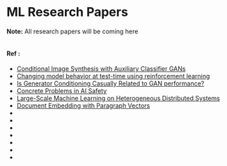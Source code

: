 # ML Research Papers

**Note:** All research papers will be coming here




```

```

#### Ref :

  * [Conditional Image Synthesis with Auxiliary Classifier GANs](https://arxiv.org/pdf/1610.09585.pdf)
  * [Changing model behavior at test-time using reinforcement learning](https://arxiv.org/pdf/1702.07780.pdf)
  * [Is Generator Conditioning Casually Related to GAN performance?](https://arxiv.org/pdf/1802.08768.pdf)
  * [Concrete Problems in AI Safety](https://arxiv.org/pdf/1606.06565.pdf)
  * [Large-Scale Machine Learning on Heterogeneous Distributed Systems](http://download.tensorflow.org/paper/whitepaper2015.pdf)
  * [Document Embedding with Paragraph Vectors](https://arxiv.org/pdf/1507.07998.pdf)
  * []()
  * []()
  * []()
  * []()
  * []()
  * []()
  * []()
